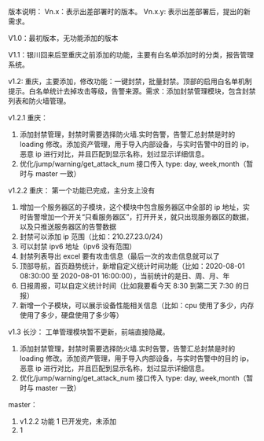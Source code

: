 版本说明：
Vn.x：表示出差部署时的版本。
Vn.x.y: 表示出差部署后，提出的新需求。

V1.0：最初版本，无功能添加的版本

V1.1：银川回来后至重庆之前添加的功能，主要有白名单添加时的分类，报告管理系统。

v1.2: 重庆，主要添加，修改功能：一键封禁，批量封禁。顶部的启用白名单机制提示。白名单统计去掉攻击等级，告警来源。需求：添加封禁管理模块，包含封禁列表和防火墙管理。

v1.2.1 重庆：

1. 添加封禁管理，封禁时需要选择防火墙.实时告警，告警汇总封禁是时的 loading 修改。添加资产管理，用于导入内部设备，与实时告警中的目的 ip，恶意 ip 进行对比，并且匹配到显示名称，划过显示详细信息。
2. 优化/jump/warning/get_attack_num 接口传入 type: day, week,month（暂时与 master 一致）

v1.2.2 重庆：
第一个功能已完成，主分支上没有

1. 增加一个服务器区的子模块，这个模块中包含服务器区中全部的 ip 地址，实时告警增加一个开关“只看服务器区”，打开开关，就只出现服务器区的数据，以及只推送服务器区的告警数据
2. 封禁可以添加 ip 范围（比如：210.27.23.0/24）
3. 可以封禁 ipv6 地址（ipv6 没有范围）
4. 封禁列表导出 excel 要有攻击信息（最后一次的攻击信息就可以了
5. 顶部导航，首页趋势统计，新增自定义统计时间功能（比如：2020-08-01 08:30:00 至 2020-08-01 16:00:00），当前统计的是日、周、月、年
6. 日报周报，可以自定义统计时间（比如我要看今天 8:30 到第二天 7:30 的日报）
7. 新增一个子模块，可以展示设备性能相关信息（比如：cpu 使用了多少，内存使用了多少，硬盘使用了多少等）

v1.3 长沙：
工单管理模块暂不更新，前端直接隐藏。

1. 添加封禁管理，封禁时需要选择防火墙.实时告警，告警汇总封禁是时的 loading 修改。添加资产管理，用于导入内部设备，与实时告警中的目的 ip，恶意 ip 进行对比，并且匹配到显示名称，划过显示详细信息。
2. 优化/jump/warning/get_attack_num 接口传入 type: day, week,month（暂时与 master 一致）

master：

1. v1.2.2 功能 1 已开发完，未添加
2. 1

